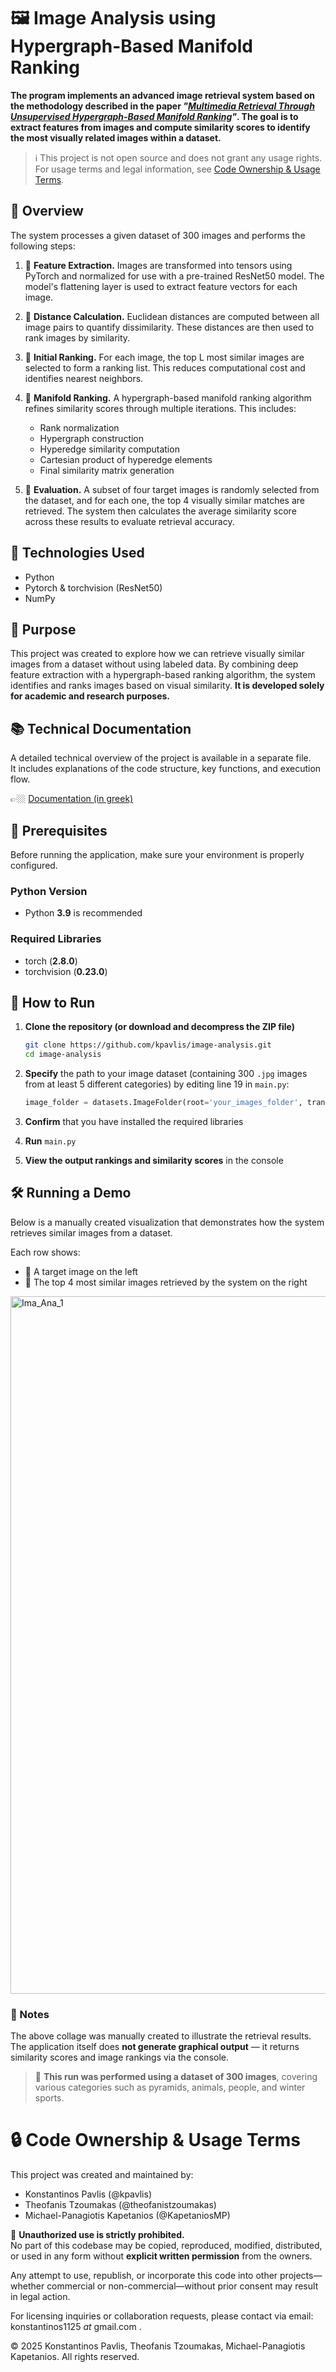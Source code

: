 # 🖼️ Image Analysis using Hypergraph-Based Manifold Ranking

**The program implements an advanced image retrieval system based on the methodology described in the paper *"[Multimedia Retrieval Through Unsupervised Hypergraph-Based Manifold Ranking](https://ieeexplore.ieee.org/document/8733193)"*. The goal is to extract features from images and compute similarity scores to identify the most visually related images within a dataset.**

> ℹ️ This project is not open source and does not grant any usage rights.
> For usage terms and legal information, see [Code Ownership & Usage Terms](#-code-ownership--usage-terms).

## 🚀 Overview

The system processes a given dataset of 300 images and performs the following steps:

1. 🧠 **Feature Extraction.**
   Images are transformed into tensors using PyTorch and normalized for use with a pre-trained ResNet50 model. The model's flattening layer is used to extract feature vectors for each image.

3. 📏 **Distance Calculation.**
   Euclidean distances are computed between all image pairs to quantify dissimilarity. These distances are then used to rank images by similarity.

4. 🥇 **Initial Ranking.**
   For each image, the top L most similar images are selected to form a ranking list. This reduces computational cost and identifies nearest neighbors.
   
6. 🔁 **Manifold Ranking.** 
   A hypergraph-based manifold ranking algorithm refines similarity scores through multiple iterations. This includes:
   - Rank normalization
   - Hypergraph construction
   - Hyperedge similarity computation
   - Cartesian product of hyperedge elements
   - Final similarity matrix generation

7. 🧪 **Evaluation.** 
   A subset of four target images is randomly selected from the dataset, and for each one, the top 4 visually similar matches are retrieved. The system then calculates the average similarity score across these results to evaluate retrieval accuracy.

## 🧠 Technologies Used

- Python
- Pytorch & torchvision (ResNet50)
- NumPy

## 🎯 Purpose

This project was created to explore how we can retrieve visually similar images from a dataset without using labeled data. By combining deep feature extraction with a hypergraph-based ranking algorithm, the system identifies and ranks images based on visual similarity. **It is developed solely for academic and research purposes.**

## 📚 Technical Documentation

A detailed technical overview of the project is available in a separate file.  
It includes explanations of the code structure, key functions, and execution flow.

👉🏼 [Documentation (in greek)](./Image_Analysis_Documentation_gr.pdf)

## 🧰 Prerequisites

Before running the application, make sure your environment is properly configured.

### Python Version

- Python **3.9** is recommended

### Required Libraries

- torch (**2.8.0**)
- torchvision (**0.23.0**)

## 🧪 How to Run

1. **Clone the repository (or download and decompress the ZIP file)**
   ```bash
   git clone https://github.com/kpavlis/image-analysis.git
   cd image-analysis

2. **Specify** the path to your image dataset (containing 300 `.jpg` images from at least 5 different categories) by editing line 19 in `main.py`:
   ```python
   image_folder = datasets.ImageFolder(root='your_images_folder', transform=transform)

3. **Confirm** that you have installed the required libraries

4. **Run** `main.py`

5. **View the output rankings and similarity scores** in the console

## 🛠️ Running a Demo

Below is a manually created visualization that demonstrates how the system retrieves similar images from a dataset.

Each row shows:
- 🎯 A target image on the left
- 🥇 The top 4 most similar images retrieved by the system on the right


<img width="2050" height="1116" alt="Ima_Ana_1" src="https://github.com/user-attachments/assets/2bc70966-69cf-489c-ab9c-f21ea4b79af3" />


### 📌 Notes

The above collage was manually created to illustrate the retrieval results.  
The application itself does **not generate graphical output** — it returns similarity scores and image rankings via the console.

> 📁 **This run was performed using a dataset of 300 images**, covering various categories such as pyramids, animals, people, and winter sports.

# 🔒 Code Ownership & Usage Terms

This project was created and maintained by:

- Konstantinos Pavlis (@kpavlis)
- Theofanis Tzoumakas (@theofanistzoumakas)
- Michael-Panagiotis Kapetanios (@KapetaniosMP)

🚫 **Unauthorized use is strictly prohibited.**  
No part of this codebase may be copied, reproduced, modified, distributed, or used in any form without **explicit written permission** from the owners.

Any attempt to use, republish, or incorporate this code into other projects—whether commercial or non-commercial—without prior consent may result in legal action.

For licensing inquiries or collaboration requests, please contact via email: konstantinos1125 _at_ gmail.com .

© 2025 Konstantinos Pavlis, Theofanis Tzoumakas, Michael-Panagiotis Kapetanios. All rights reserved.

